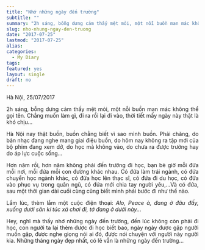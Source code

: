 ```yaml
---
title: "Nhớ những ngày đến trường"
subtitle: ""
summary: "2h sáng, bỗng dưng cảm thấy mệt mỏi, một nỗi buồn man mác không thể gọi tên. Chẳng muốn làm gì, đi ra rồi lại đi vào, thời tiết mấy ngày này thật là khó chịu..."
slug: nho-nhung-ngay-den-truong
date: "2017-07-25"
lastmod: "2017-07-25"
alias:
categories:
  - My Diary
tags:
featured: yes
layout: single
draft: no
---
```


<p style = "text-align: justify">Hà Nội, 25/07/2017</p>

<p style = "text-align: justify">2h sáng, bỗng dưng cảm thấy mệt mỏi, một nỗi buồn man mác không thể gọi tên. Chẳng muốn làm gì, đi ra rồi lại đi vào, thời tiết mấy ngày này thật là khó chịu...</p>

<p style = "text-align: justify">Hà Nội nay thật buồn, buồn chẳng biết vì sao mình buồn. Phải chăng, do bản nhạc đang nghe mang giai điệu buồn, do hôm nay không ra tập mới của bộ phim đang xem dở, do học mà không vào, do chưa ra được trường hay do áp lực cuộc sống...</p>

<p style = "text-align: justify">Hơn năm rồi, hơn năm không phải đến trường đi học, bạn bè giờ mỗi đứa mỗi nơi, mỗi đứa mỗi con đường khác nhau. Có đứa làm trái ngành, có đứa chuyển học ngành khác, có đứa học lên thạc sĩ, có đứa đi du học, có đứa vào phục vụ trong quân ngũ, có đứa mới chia tay người yêu,...Và có đứa, sau một thời gian dài cuối cùng cũng biết mình phải bước đi như thế nào.</p>

<p style = "text-align: justify">Lắm lúc, thèm lắm một cuộc điện thoại: <i> Alo, Peace à, đang ở đâu đấy, xuống dưới sân kí túc xá chơi đi, tớ đang ở dưới này...</i></p>

<p style = "text-align: justify">Hey, nghĩ mà thấy nhớ những ngày đến trường, đến lúc không còn phải đi học, con người ta lại thèm được đi học biết bao, ngày ngày được gặp người muốn gặp, được nghe giọng nói ai đó, được nói chuyện với người này người kia. Những tháng ngày đẹp nhất, có lẽ vẫn là những ngày đến trường...</p>
